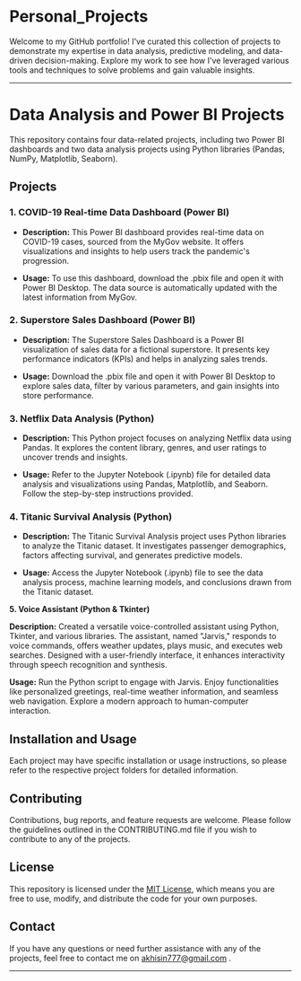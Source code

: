 # Personal_Projects
Welcome to my GitHub portfolio! I've curated this collection of projects to demonstrate my expertise in data analysis, predictive modeling, and data-driven decision-making. Explore my work to see how I've leveraged various tools and techniques to solve problems and gain valuable insights.

---

# Data Analysis and Power BI Projects

This repository contains four data-related projects, including two Power BI dashboards and two data analysis projects using Python libraries (Pandas, NumPy, Matplotlib, Seaborn).

## Projects

### 1. COVID-19 Real-time Data Dashboard (Power BI)

- **Description:** This Power BI dashboard provides real-time data on COVID-19 cases, sourced from the MyGov website. It offers visualizations and insights to help users track the pandemic's progression.

- **Usage:** To use this dashboard, download the .pbix file and open it with Power BI Desktop. The data source is automatically updated with the latest information from MyGov.

### 2. Superstore Sales Dashboard (Power BI)

- **Description:** The Superstore Sales Dashboard is a Power BI visualization of sales data for a fictional superstore. It presents key performance indicators (KPIs) and helps in analyzing sales trends.

- **Usage:** Download the .pbix file and open it with Power BI Desktop to explore sales data, filter by various parameters, and gain insights into store performance.

### 3. Netflix Data Analysis (Python)

- **Description:** This Python project focuses on analyzing Netflix data using Pandas. It explores the content library, genres, and user ratings to uncover trends and insights.

- **Usage:** Refer to the Jupyter Notebook (.ipynb) file for detailed data analysis and visualizations using Pandas, Matplotlib, and Seaborn. Follow the step-by-step instructions provided.

### 4. Titanic Survival Analysis (Python)

- **Description:** The Titanic Survival Analysis project uses Python libraries to analyze the Titanic dataset. It investigates passenger demographics, factors affecting survival, and generates predictive models.

- **Usage:** Access the Jupyter Notebook (.ipynb) file to see the data analysis process, machine learning models, and conclusions drawn from the Titanic dataset.

**5. Voice Assistant (Python & Tkinter)**

**Description:** Created a versatile voice-controlled assistant using Python, Tkinter, and various libraries. The assistant, named "Jarvis," responds to voice commands, offers weather updates, plays music, and executes web searches. Designed with a user-friendly interface, it enhances interactivity through speech recognition and synthesis.

**Usage:** Run the Python script to engage with Jarvis. Enjoy functionalities like personalized greetings, real-time weather information, and seamless web navigation. Explore a modern approach to human-computer interaction.

## Installation and Usage

Each project may have specific installation or usage instructions, so please refer to the respective project folders for detailed information.

## Contributing

Contributions, bug reports, and feature requests are welcome. Please follow the guidelines outlined in the CONTRIBUTING.md file if you wish to contribute to any of the projects.

## License

This repository is licensed under the [MIT License](LICENSE), which means you are free to use, modify, and distribute the code for your own purposes.

## Contact

If you have any questions or need further assistance with any of the projects, feel free to contact me on akhisin777@gmail.com .

---
